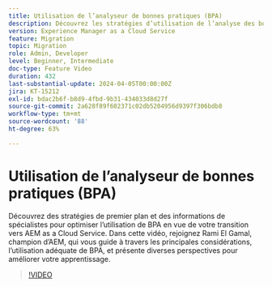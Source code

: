```yaml
---
title: Utilisation de l’analyseur de bonnes pratiques (BPA)
description: Découvrez les stratégies d’utilisation de l’analyse des bonnes pratiques (BPA) en vue de votre transition vers AEM as a Cloud Service.
version: Experience Manager as a Cloud Service
feature: Migration
topic: Migration
role: Admin, Developer
level: Beginner, Intermediate
doc-type: Feature Video
duration: 432
last-substantial-update: 2024-04-05T00:00:00Z
jira: KT-15212
exl-id: bdac2b6f-b8d9-4fbd-9b31-434033d8d27f
source-git-commit: 2a628f89f602371c02db5204956d9397f306bdb8
workflow-type: tm+mt
source-wordcount: '88'
ht-degree: 63%

---
```


# Utilisation de l’analyseur de bonnes pratiques (BPA)

Découvrez des stratégies de premier plan et des informations de spécialistes pour optimiser l’utilisation de BPA en vue de votre transition vers AEM as a Cloud Service. Dans cette vidéo, rejoignez Rami El Gamal, champion d’AEM, qui vous guide à travers les principales considérations, l’utilisation adéquate de BPA, et présente diverses perspectives pour améliorer votre apprentissage.

>[!VIDEO](https://video.tv.adobe.com/v/3428022/?learn=on)
